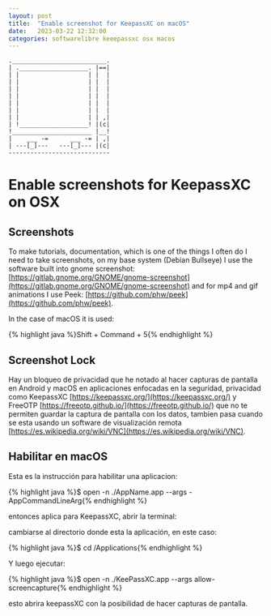 ```yaml
---
layout: post
title:  "Enable screenshot for KeepassXC on macOS"
date:   2023-03-22 12:32:00
categories: softwarelibre keeepassxc osx macos
---
```


    .__________________________.
    | .___________________. |==|
    | |                   | |  |
    | |                   | |  |
    | |                   | |  |
    | |                   | |  |
    | |                   | |  |
    | |                   | |  |
    | |                   | | ,|
    | !___________________! |(c|
    !______________________ |__!
    |    ___ -=      ___ -= | ,|
    | ---[_]---   ---[_]--- |(c|
    ---------------------------- 

# Enable screenshots for KeepassXC on OSX

## Screenshots

To make tutorials, documentation, which is one of the things I often do I need to take screenshots, on my base system (Debian Bullseye) I use the software built into gnome screenshot: [https://gitlab.gnome.org/GNOME/gnome-screenshot](https://gitlab.gnome.org/GNOME/gnome-screenshot) and for mp4 and gif animations I use Peek: [https://github.com/phw/peek](https://github.com/phw/peek).

In the case of macOS it is used:

{% highlight java %}Shift +  Command + 5{% endhighlight %}

## Screenshot Lock

Hay un bloqueo de privacidad que he notado al hacer capturas de pantalla en Android y macOS en aplicaciones enfocadas en la seguridad, privacidad como KeepassXC [https://keepassxc.org/](https://keepassxc.org/) y FreeOTP [https://freeotp.github.io/](https://freeotp.github.io/) que no te permiten guardar la captura de pantalla con los datos, tambien pasa cuando se esta usando un software de visualización remota [https://es.wikipedia.org/wiki/VNC](https://es.wikipedia.org/wiki/VNC). 

## Habilitar en macOS

Esta es la instrucción para habilitar una aplicacion:

{% highlight java %}$ open -n ./AppName.app --args -AppCommandLineArg{% endhighlight %}

entonces aplica para KeepassXC, abrir la terminal:

cambiarse al directorio donde esta la aplicación, en este caso: 

{% highlight java %}$ cd /Applications{% endhighlight %}

Y luego ejecutar:

{% highlight java %}$ open -n ./KeePassXC.app --args allow-screencapture{% endhighlight %}

esto abrira keepassXC con la posibilidad de hacer capturas de pantalla.



